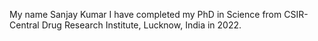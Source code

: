My name Sanjay Kumar
I have completed my PhD in Science from CSIR-Central Drug Research Institute, Lucknow, India in 2022.


<!---
sanjay9005/sanjay9005 is a ✨ special ✨ repository because its `README.md` (this file) appears on your GitHub profile.
You can click the Preview link to take a look at your changes.
--->
